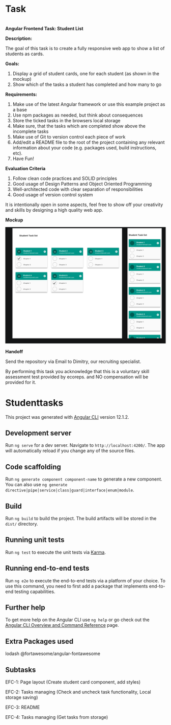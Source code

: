 # Task
**\
Angular Frontend Task: Student List**

**Description:**

The goal of this task is to create a fully responsive web app to show a list of students as cards.

**Goals:**

1.  Display a grid of student cards, one for each student (as shown in the mockup)
2.  Show which of the tasks a student has completed and how many to go

**Requirements:**

1.  Make use of the latest Angular framework or use this example project as a base
2.  Use npm packages as needed, but think about consequences
3.  Store the ticked tasks in the browsers local storage
4.  Make sure, that the tasks which are completed show above the incomplete tasks
5.  Make use of Git to version control each piece of work
6.  Add/edit a README file to the root of the project containing any relevant information about your code (e.g. packages used, build instructions, etc).
7.  Have Fun!

**Evaluation Criteria**

1.  Follow clean code practices and SOLID principles
2.  Good usage of Design Patterns and Object Oriented Programming
3.  Well-architected code with clear separation of responsibilities
4.  Good usage of version control system

It is intentionally open in some aspects, feel free to show off your creativity and skills by designing a high quality web app.

**Mockup**

![](requirements/mockup.png)

**Handoff**

Send the repository via Email to Dimitry, our recruiting specialist.

By performing this task you acknowledge that this is a voluntary skill assessment test provided by ecoreps. and NO compensation will be provided for it.

# Studenttasks

This project was generated with [Angular CLI](https://github.com/angular/angular-cli) version 12.1.2.

## Development server

Run `ng serve` for a dev server. Navigate to `http://localhost:4200/`. The app will automatically reload if you change any of the source files.

## Code scaffolding

Run `ng generate component component-name` to generate a new component. You can also use `ng generate directive|pipe|service|class|guard|interface|enum|module`.

## Build

Run `ng build` to build the project. The build artifacts will be stored in the `dist/` directory.

## Running unit tests

Run `ng test` to execute the unit tests via [Karma](https://karma-runner.github.io).

## Running end-to-end tests

Run `ng e2e` to execute the end-to-end tests via a platform of your choice. To use this command, you need to first add a package that implements end-to-end testing capabilities.

## Further help

To get more help on the Angular CLI use `ng help` or go check out the [Angular CLI Overview and Command Reference](https://angular.io/cli) page.

## Extra Packages used
lodash
@fortawesome/angular-fontawesome

## Subtasks
EFC-1: Page layout (Create student card component, add styles)

EFC-2: Tasks managing (Check and uncheck task functionality, Local storage saving) 

EFC-3: README

EFC-4: Tasks managing (Get tasks from storage)
